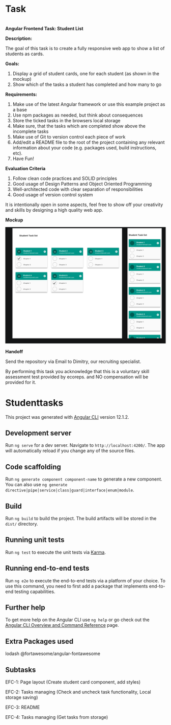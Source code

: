 # Task
**\
Angular Frontend Task: Student List**

**Description:**

The goal of this task is to create a fully responsive web app to show a list of students as cards.

**Goals:**

1.  Display a grid of student cards, one for each student (as shown in the mockup)
2.  Show which of the tasks a student has completed and how many to go

**Requirements:**

1.  Make use of the latest Angular framework or use this example project as a base
2.  Use npm packages as needed, but think about consequences
3.  Store the ticked tasks in the browsers local storage
4.  Make sure, that the tasks which are completed show above the incomplete tasks
5.  Make use of Git to version control each piece of work
6.  Add/edit a README file to the root of the project containing any relevant information about your code (e.g. packages used, build instructions, etc).
7.  Have Fun!

**Evaluation Criteria**

1.  Follow clean code practices and SOLID principles
2.  Good usage of Design Patterns and Object Oriented Programming
3.  Well-architected code with clear separation of responsibilities
4.  Good usage of version control system

It is intentionally open in some aspects, feel free to show off your creativity and skills by designing a high quality web app.

**Mockup**

![](requirements/mockup.png)

**Handoff**

Send the repository via Email to Dimitry, our recruiting specialist.

By performing this task you acknowledge that this is a voluntary skill assessment test provided by ecoreps. and NO compensation will be provided for it.

# Studenttasks

This project was generated with [Angular CLI](https://github.com/angular/angular-cli) version 12.1.2.

## Development server

Run `ng serve` for a dev server. Navigate to `http://localhost:4200/`. The app will automatically reload if you change any of the source files.

## Code scaffolding

Run `ng generate component component-name` to generate a new component. You can also use `ng generate directive|pipe|service|class|guard|interface|enum|module`.

## Build

Run `ng build` to build the project. The build artifacts will be stored in the `dist/` directory.

## Running unit tests

Run `ng test` to execute the unit tests via [Karma](https://karma-runner.github.io).

## Running end-to-end tests

Run `ng e2e` to execute the end-to-end tests via a platform of your choice. To use this command, you need to first add a package that implements end-to-end testing capabilities.

## Further help

To get more help on the Angular CLI use `ng help` or go check out the [Angular CLI Overview and Command Reference](https://angular.io/cli) page.

## Extra Packages used
lodash
@fortawesome/angular-fontawesome

## Subtasks
EFC-1: Page layout (Create student card component, add styles)

EFC-2: Tasks managing (Check and uncheck task functionality, Local storage saving) 

EFC-3: README

EFC-4: Tasks managing (Get tasks from storage)
